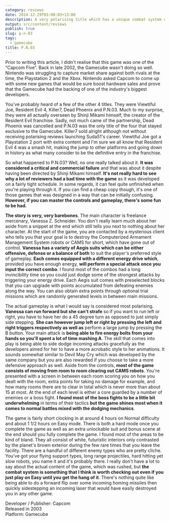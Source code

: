 ```yaml
---
category: reviews
date: 2014-12-29T03:00:03+13:00
description: A very polarising title which has a unique combat system of sorts. It can take a bit of mastery but once you get it down, it can feel quite nice.
output: src/content/reviews
publish: true
slug: p-n-03
tags:
  - gamecube
title: P.N.03
---
```

Prior to writing this article, I didn't realise that this game was one of the “Capcom Five”. Back in late 2002, the Gamecube wasn't doing so well. Nintendo was struggling to capture market share against both rivals at the time, the Playstation 2 and the Xbox. Nintendo asked Capcom to come up with some new games that would be sure boost hardware sales and prove that the Gamecube had the backing of one of the industry's biggest developers.

You've probably heard of a few of the other 4 titles. They were Viewtiful Joe, Resident Evil 4, Killer7, Dead Phoenix and P.N.03\. Much to my surprise, they were all actually overseen by Shinji Mikami himself, the creator of the Resident Evil franchise. Sadly, not much came of the partnership, Dead Phoenix was cancelled and P.N.03 was the only title of the four that stayed exclusive to the Gamecube. Killer7 sold alright although not without receiving polarising reviews launching Suda51's career. Viewtiful Joe got a Playstation 2 port with extra content and I'm sure we all know that Resident Evil 4 was a smash hit, making the jump to other platforms and going down in history as what many consider to be the definitive entry in the franchise.

So what happened to P.N.03? Well, no one really talked about it. **It was considered a critical and commercial failure** and that was about it despite having been directed by Shinji Mikami himself. **It's not really hard to see why a lot of reviewers had a bad time with the game** as it was developed on a fairly tight schedule. In some regards, it can feel quite unfinished when you're playing through it. If you can find a cheap copy though, it's one of those games that was designed in a way that can be initially confusing. **However, if you can master the controls and gameplay, there's some fun to be had.**

**The story is very, very barebones**. The main character is freelance mercenary, Vanessa Z. Schneider. You don't really learn much about her aside from a snippet at the end which still tells you next to nothing about her character. At the start of the game, you are contacted by a mysterious client who tells you that your goal is to destroy the Computerized Armament Management System robots or CAMS for short, which have gone out of control. **Vanessa has a variety of Aegis suits which can be either offensive, defense or a balance of both** to suit the player's preferred style of gameplay. **Each comes equipped with a different energy drive which**, provided you have enough energy, **will perform a special attack once you input the correct combo**. I found most of the combos had a long invincibility time so you could just dodge some of the strongest attacks by triggering your energy drive. Each Aegis suit comes with preselected blocks that you can upgrade with points accumulated from defeating enemies along the way. You can also obtain extra points through optional trial missions which are randomly generated levels in between main missions.

The actual gameplay is what I would say is considered most polarising. **Vanessa can run forward but she can't strafe** so if you want to run left or right, you have to have her do a 45 degree turn as opposed to just simply side stepping. **She can however jump left or right by pressing the left and right triggers respectively as well as** perform a large jump by pressing the B button. Your main attack is **being able to fire energy bolts from your hands so you'll spent a lot of time mashing A**. The skill that comes into play is being able to side dodge incoming attacks gracefully as the developers aimed for her to have a more acrobatic style to her animations. It sounds somewhat similar to Devil May Cry which was developed by the same company but you are also rewarded if you choose to take a more defensive approach as well. Aside from the controls, **most of the game consists of moving from room to room clearing out CAMS robots**. You're presented with a screen in between each room scoring you on how you dealt with the room, extra points for taking no damage for example, and how many rooms there are to clear in total which is never more than about 15 at most. At the end of each level is either a core guarded by a number of enemies or a boss fight. **I found most of the boss fights to be a little bit underwhelming** in terms of their tactics **but the game shines most when it comes to normal battles mixed with the dodging mechanics**.

The game is fairly short clocking in at around 4 hours on Normal difficulty and about 1 1/2 hours on Easy mode. There is both a hard mode once you complete the game as well as an extra unlockable suit and bonus scene at the end should you fully complete the game. I found most of the areas to be kind of bland. They all consist of white, futuristic interiors only contrasted by the planet's brown exterior during the few rare times that you leave the facility. There are a handful of different enemy types who are pretty cliche. You've got your flying support types, long range projectiles, hard hitting yet slow robots, you name it and it's probably there. I really don't have a lot to say about the actual content of the game, which was rushed, but **the combat system is something that I think is worth checking out even if you just play on Easy until you get the hang of it**. There's nothing quite like being able to do a forward flip over some incoming homing missiles then quickly sidestepping an incoming laser that would have easily destroyed you in any other game.

Developer / Publisher: Capcom \
Released in 2003 \
Platform: Gamecube
